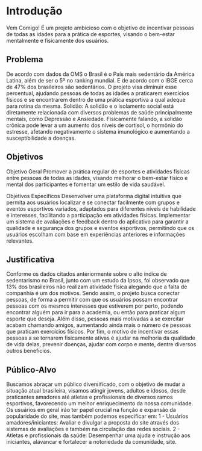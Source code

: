 # Introdução

Vem Comigo! É um projeto ambicioso com o objetivo de incentivar pessoas de todas as idades para a prática de esportes, visando o bem-estar mentalmente e fisicamente dos usuários.

## Problema
De acordo com dados da OMS o Brasil é o País mais sedentário da América Latina, além de ser o 5º no ranking mundial. E de acordo com o IBGE cerca de 47% dos brasileiros são sedentários.
O projeto visa diminuir esse percentual, ajudando pessoas de todas as idades a praticarem exercícios físicos e se encontrarem dentro de uma prática esportiva a qual adeque para rotina da mesma.
Solidão: A solidão e o isolamento social está diretamente relacionada com diversos problemas de saúde principalmente mentais, como Depressão e Ansiedade.
Fisicamente falando, a solidão crônica pode levar a um aumento dos níveis de cortisol, o hormônio do estresse, afetando negativamente o sistema imunológico e aumentando a susceptibilidade a doenças.


## Objetivos
Objetivo Geral
Promover a prática regular de esportes e atividades físicas entre pessoas de todas as idades, visando melhorar o bem-estar físico e mental dos participantes e fomentar um estilo de vida saudável.

Objetivos Específicos
Desenvolver uma plataforma digital intuitiva que permita aos usuários localizar e se conectar facilmente com grupos e eventos esportivos variados, adaptados para diferentes níveis de habilidade e interesses, facilitando a participação em atividades físicas.
Implementar um sistema de avaliações e feedback dentro do aplicativo para garantir a qualidade e segurança dos grupos e eventos esportivos, permitindo que os usuários escolham com base em experiências anteriores e informações relevantes.

## Justificativa

Conforme os dados citados anteriormente sobre o alto índice de sedentarismo no Brasil, junto com um estudo da Ipsos, foi observado que 13% dos brasileiros não realizam atividade física alegando que a falta de companhia é um dos motivos.
Sendo assim, o projeto busca conectar pessoas, de forma a permitir com que os usuários possam encontrar pessoas com os mesmos interesses que estiverem por perto, podendo encontrar alguém para ir para a academia, ou então para praticar algum esporte que deseja. Além disso, pessoas mais motivadas a se exercitar acabam chamando amigos, aumentando ainda mais o número de pessoas que praticam exercícios físicos.
Por fim, o motivo de incentivar essas pessoas a se tornarem fisicamente ativas é ajudar na melhoria da qualidade de vida delas, prevenir doenças, ajudar com corpo e mente, dentre diversos outros benefícios.

## Público-Alvo

Buscamos abraçar um público diversificado, com o objetivo de mudar a situação atual brasileira, visamos atingir jovens, adultos e idosos, desde praticantes amadores até atletas e profissionais de diversos ramos esportivos, favorecendo um melhor enriquecimento da nossa comunidade.
Os usuários em geral irão ter papel crucial na função e expansão da popularidade do site, mas também podemos especificar em:
1 - Usuários amadores/iniciantes: Avaliar e divulgar a proposta do site através dos sistemas de avaliações e também na circulação das redes sociais.
2 - Atletas e profissionais da saúde: Desempenhar uma ajuda e instrução aos iniciantes, alavancar e fortalecer a notoriedade da comunidade, site.

